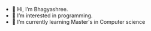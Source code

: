 - 👋 Hi, I’m Bhagyashree.
- 👀 I’m interested in programming.
- 🌱 I’m currently learning Master's in Computer science


<!---
BhagyashreeU/BhagyashreeU is a ✨ special ✨ repository because its `README.md` (this file) appears on your GitHub profile.
You can click the Preview link to take a look at your changes.
--->
